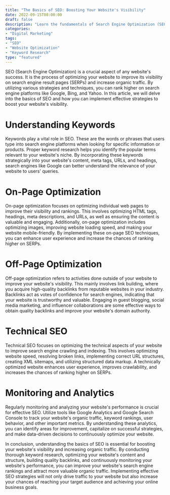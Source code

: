 ```yaml
---
title: "The Basics of SEO: Boosting Your Website's Visibility"
date: 2022-09-15T08:00:00
draft: false
description: "Learn the fundamentals of Search Engine Optimization (SEO) to improve your website's visibility and increase organic traffic."
categories:
- "Digital Marketing"
tags:
- "SEO"
- "Website Optimization"
- "Keyword Research"
type: "featured"
---
```


SEO (Search Engine Optimization) is a crucial aspect of any website's success. It is the process of optimizing your website to improve its visibility on search engine result pages (SERPs) and increase organic traffic. By utilizing various strategies and techniques, you can rank higher on search engine platforms like Google, Bing, and Yahoo. In this article, we will delve into the basics of SEO and how you can implement effective strategies to boost your website's visibility.

# Understanding Keywords

Keywords play a vital role in SEO. These are the words or phrases that users type into search engine platforms when looking for specific information or products. Proper keyword research helps you identify the popular terms relevant to your website's niche. By incorporating these keywords strategically into your website's content, meta tags, URLs, and headings, search engines like Google can better understand the relevance of your website to users' queries.

# On-Page Optimization

On-page optimization focuses on optimizing individual web pages to improve their visibility and rankings. This involves optimizing HTML tags, headings, meta descriptions, and URLs, as well as ensuring the content is valuable and engaging. Additionally, on-page optimization includes optimizing images, improving website loading speed, and making your website mobile-friendly. By implementing these on-page SEO techniques, you can enhance user experience and increase the chances of ranking higher on SERPs.

# Off-Page Optimization

Off-page optimization refers to activities done outside of your website to improve your website's visibility. This mainly involves link building, where you acquire high-quality backlinks from reputable websites in your industry. Backlinks act as votes of confidence for search engines, indicating that your website is trustworthy and valuable. Engaging in guest blogging, social media marketing, and influencer collaborations are some effective ways to obtain quality backlinks and improve your website's domain authority.

# Technical SEO

Technical SEO focuses on optimizing the technical aspects of your website to improve search engine crawling and indexing. This involves optimizing website speed, resolving broken links, implementing correct URL structures, creating XML sitemaps, and utilizing structured data markup. A technically optimized website enhances user experience, improves crawlability, and increases the chances of ranking higher on SERPs.

# Monitoring and Analytics

Regularly monitoring and analyzing your website's performance is crucial for effective SEO. Utilize tools like Google Analytics and Google Search Console to track your website's organic traffic, keyword rankings, user behavior, and other important metrics. By understanding these analytics, you can identify areas for improvement, capitalize on successful strategies, and make data-driven decisions to continuously optimize your website.

In conclusion, understanding the basics of SEO is essential for boosting your website's visibility and increasing organic traffic. By conducting thorough keyword research, optimizing your website's content and structure, building quality backlinks, and continuously monitoring your website's performance, you can improve your website's search engine rankings and attract more valuable organic traffic. Implementing effective SEO strategies will not only drive traffic to your website but also increase your chances of reaching your target audience and achieving your online business goals.
